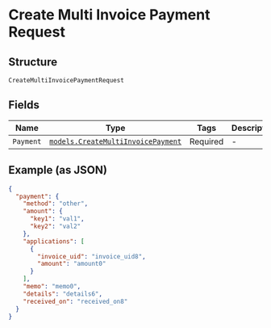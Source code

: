 
# Create Multi Invoice Payment Request

## Structure

`CreateMultiInvoicePaymentRequest`

## Fields

| Name | Type | Tags | Description |
|  --- | --- | --- | --- |
| `Payment` | [`models.CreateMultiInvoicePayment`](create-multi-invoice-payment.md) | Required | - |

## Example (as JSON)

```json
{
  "payment": {
    "method": "other",
    "amount": {
      "key1": "val1",
      "key2": "val2"
    },
    "applications": [
      {
        "invoice_uid": "invoice_uid8",
        "amount": "amount0"
      }
    ],
    "memo": "memo0",
    "details": "details6",
    "received_on": "received_on8"
  }
}
```

